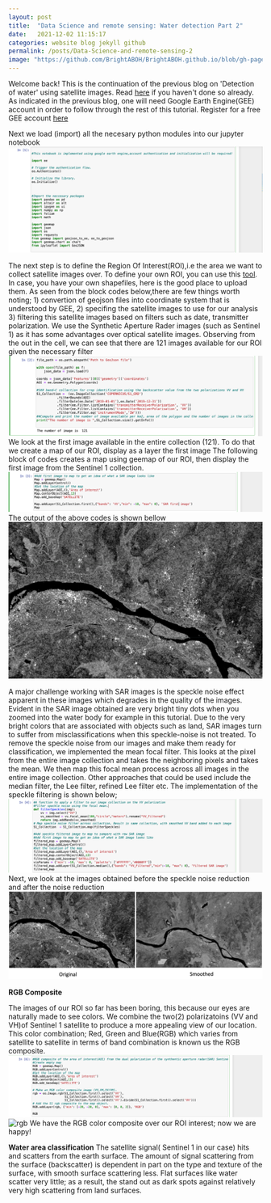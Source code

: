 ```yaml
---
layout: post
title:  "Data Science and remote sensing: Water detection Part 2"
date:   2021-12-02 11:15:17
categories: website blog jekyll github
permalink: /posts/Data-Science-and-remote-sensing-2
image: "https://github.com/BrightABOH/BrightABOH.github.io/blob/gh-pages/photos/RGB_water.png?raw=true"
---
```


Welcome back! This is the continuation of the previous blog on 'Detection of water' using satellite images. Read [here](https://brightaboh.github.io/posts/Data-Science-and-remote-sensing) if you haven't done so already. As indicated in the previous blog, one will need Google Earth Engine(GEE) account in order to follow through the rest of this tutorial. Register for a free GEE account [here](https://earthengine.google.com) 

Next we load (import) all the necesary python modules into our jupyter notebook
![Dependent modules](https://github.com/BrightABOH/BrightABOH.github.io/blob/gh-pages/photos/modules.png?raw=true)

The next step is to define the Region Of Interest(ROI),i.e the area we want to collect satellite images over. To define your own ROI, you can use this [tool](http://geojson.io/#map=2/20.0/0.0). In case, you have your own shapefiles, here is the good place to upload them. As seen from the block codes below,there are few things worth noting; 1) convertion of geojson files into coordinate system that is understood by GEE, 2) specifing the satellite images to use for our analysis 3) filtering this satellite images based on filters such as date, transmitter polarization. We use the Synthetic Aperture Rader images (such as Sentinel 1)  as it has some advantages over optical satellite images. Observing from the out in the cell, we can see that there are 121 images available for our ROI given the necessary filter
![Location](https://github.com/BrightABOH/BrightABOH.github.io/blob/gh-pages/photos/geojson.png?raw=true)
We look at the first image available in the entire collection (121). To do that we create a map of our ROI, display as a layer the first image 
The following block of codes creates a map using geemap of our ROI, then display the first image from the Sentinel 1 collection.
![Firstmap](https://github.com/BrightABOH/BrightABOH.github.io/blob/gh-pages/photos/water_map.png?raw=true)
The output of the above codes is shown bellow
![Firstimage](https://github.com/BrightABOH/BrightABOH.github.io/blob/gh-pages/photos/firstimage.png?raw=true)

A major challenge working with SAR images is the speckle noise effect apparent in these images which degrades in the quality of the images. Evident in the SAR image obtained are very bright tiny dots when you zoomed into the water body for example in this tutorial. Due to the very bright colors that are associated with objects such as land, SAR images turn to suffer from misclassifications when this speckle-noise is not treated. To remove the speckle noise from our images and make them ready for classification, we implemented the mean focal filter. This looks at the pixel from the entire image collection and takes the  neighboring pixels and takes the mean. We then map this focal mean process across all images in the entire image collection.
Other approaches that could be used include the median filter, the Lee filter, refined Lee filter etc.
The implementation of the speckle filtering is shown below;
![Filtermean](https://github.com/BrightABOH/BrightABOH.github.io/blob/gh-pages/photos/speckle.png?raw=true)
Next, we look at the images obtained before the speckle noise reduction and after the noise reduction
![Raw](https://github.com/BrightABOH/BrightABOH.github.io/blob/gh-pages/photos/smoothedvrsoriginal.png?raw=true)

**RGB Composite**

The images of our ROI so far has been boring, this because our eyes are naturally made to see colors. We combine the two(2) polarizatoins (VV and VH)of Sentinel 1 satellite to produce a more appealing view of our location. This color combination; Red, Green and Blue(RGB) which varies from satellite to satellite in terms of band combination is known us the RGB composite. 
![rgbcode](https://github.com/BrightABOH/BrightABOH.github.io/blob/gh-pages/photos/rgbcode.png?raw=true)
![rgb](https://github.com/BrightABOH/BrightABOH.github.io/blob/gh-pages/photos/RGB_water.png?raw=true)
We have the RGB color composite over our ROI interest; now we are happy!

**Water area classification**
The satellite signal( Sentinel 1 in our case) hits and scatters from the earth surface. The amount of signal scattering from the surface (backscatter) is dependent in part on the type and texture of the surface, with smooth surface scattering less. Flat surfaces like water scatter very little; as a result, the stand out as dark spots against relatively very high scattering from land surfaces.

